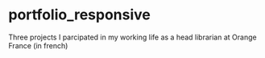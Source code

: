 # portfolio_responsive
Three projects I parcipated in my working life as a head librarian at Orange France (in french)
